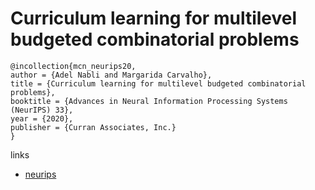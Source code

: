 # Curriculum learning for multilevel budgeted combinatorial problems

```
@incollection{mcn_neurips20,
author = {Adel Nabli and Margarida Carvalho},
title = {Curriculum learning for multilevel budgeted combinatorial problems},
booktitle = {Advances in Neural Information Processing Systems (NeurIPS) 33},
year = {2020},
publisher = {Curran Associates, Inc.}
}
```

links
- [neurips](https://nips.cc/Conferences/2020/ScheduleMultitrack?event=18681)
